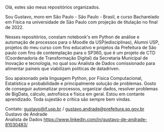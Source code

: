 Olá, estes são meus repositórios organizados. 

Sou Gustavo, moro em São Paulo - São Paulo - Brasil, e curso Bacharelado em Física na universidade de São Paulo com projeção de titulação no final de 2022.

Nesses repositórios, constam notebook's em Python de análise e automação de processos para o Moodle da USP(edisciplinas), Alumni USP, projetos do meu curso com fins educativo e projetos da Prefeitura de São paulo com fins de contemplação para  o SP360, que é um projeto de CTD (Coordenadoria de Transformação Digital) da Secretaria Municipal de Inovação e tecnologia, no qual sou Analista de Dados comissionado para alimentar paineis que viabilizam politicas de datadriven. 

Sou apaixonado pela linguagem Python, por Física Computacional, Estatística e probabilidade e principalmente solução de problemas. Gosto de conseguir automatizar processos, organizar dados, resolver problemas de BigData, cálculo, astrofísica e física em geral. Estou em contante aprendizado. Toda sujestão e critica são sempre bem vindas.

Contato: gustavo@if.usp.br / gustavo.andrade@prefeitura.sp.gov.br<br>
Gustavo de Andrade<br>
Analista de Dados
https://www.linkedin.com/in/gustavo-de-andrade-81030483/
